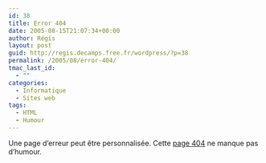 ```yaml
---
id: 38
title: Error 404
date: 2005-08-15T21:07:34+00:00
author: Régis
layout: post
guid: http://regis.decamps.free.fr/wordpress/?p=38
permalink: /2005/08/error-404/
tmac_last_id:
  - ""
categories:
  - Informatique
  - Sites web
tags:
  - HTML
  - Humour
---
```

Une page d&rsquo;erreur peut être personnalisée. Cette [page 404](http://www.coxar.pwp.blueyonder.co.uk/) ne manque pas d&rsquo;humour.